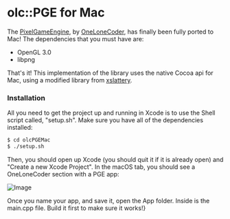 # olc::PGE for Mac

The [PixelGameEngine](https://github.com/OneLoneCoder/olcPixelGameEngine), by [OneLoneCoder](https://onelonecoder.com/), has finally been fully ported to Mac! The dependencies that you must have are:

  - OpenGL 3.0
  - libpng

That's it! This implementation of the library uses the native Cocoa api for Mac, using a modified library from [xslattery](https://github.com/xslattery/Cocoa-OpenGL-Windowing-Lib).

### Installation

All you need to get the project up and running in Xcode is to use the Shell script called, "setup.sh". Make sure you have all of the dependencies installed:

```sh
$ cd olcPGEMac
$ ./setup.sh
```
Then, you should open up Xcode (you should quit it if it is already open) and "Create a new Xcode Project". In the macOS tab, you should see a OneLoneCoder section with a PGE app:

![Image](https://i.ibb.co/g4pBXQn/Screen-Shot-2019-07-29-at-10-53-33-PM.png)

Once you name your app, and save it, open the App folder. Inside is the main.cpp file. Build it first to make sure it works!}
